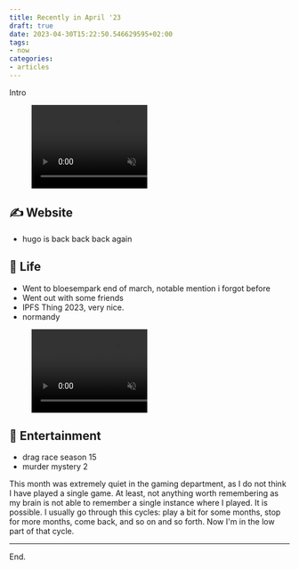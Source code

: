 ```yaml
---
title: Recently in April '23
draft: true
date: 2023-04-30T15:22:50.546629595+02:00
tags:
- now
categories:
- articles
---
```


Intro

<!--more-->
<style>
:root {
  --accent: #78b9e8;
}

figure.round {
  max-width: 13rem;
  overflow: hidden;
}
</style>

<figure class='right br round'>
  <video autoplay muted loop>
    <source src="https://cdn.hacdias.com/media/2023-04-ambiance-bus-stop.mp4" type="video/mp4">
  </video>
</figure>

## ✍️ Website

- hugo is back back back again


## 🍄 Life

- Went to bloesempark end of march, notable mention i forgot before
- Went out with some friends
- IPFS Thing 2023, very nice.
- normandy

<figure class='left br round'>
  <video autoplay muted loop>
    <source src="https://cdn.hacdias.com/media/2023-04-ambiance-turbines.mp4" type="video/mp4">
  </video>
</figure>

## 🍿 Entertainment

- drag race season 15
- murder mystery 2

This month was extremely quiet in the gaming department, as I do not think I have played a single game. At least, not anything worth remembering as my brain is not able to remember a single instance where I played. It is possible. I usually go through this cycles: play a bit for some months, stop for more months, come back, and so on and so forth. Now I'm in the low part of that cycle.

<hr>

End.